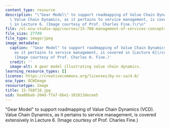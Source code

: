 ```yaml
---
content_type: resource
description: "\"Gear Model\" to support roadmapping of Value Chain Dynamics (VCD).\
  \ Value Chain Dynamics, as it pertains to service management, is covered extensively\
  \ in Lecture 6. (Image courtesy of Prof. Charles Fine.)\r\n"
file: /ol-ocw-studio-app/courses/15-768-management-of-services-concepts-design-and-delivery-fall-2010/9aa06bab204dffa7bbe1181813decee5_15-768f10.jpg
file_size: 27749
file_type: image/jpeg
image_metadata:
  caption: '"Gear Model" to support roadmapping of Value Chain Dynamics (VCD). VCD,
    as it pertains to service management, is covered in [Lecture 6](/courses/15-768-management-of-services-concepts-design-and-delivery-fall-2010/pages/lecture-notes).
    (Image courtesy of Prof. Charles H. Fine.)'
  credit: ''
  image-alt: A gear model illustrating value chain dynamics.
learning_resource_types: []
license: https://creativecommons.org/licenses/by-nc-sa/4.0/
ocw_type: OCWImage
resourcetype: Image
title: 15-768f10.jpg
uid: 9aa06bab-204d-ffa7-bbe1-181813decee5
---
```

"Gear Model" to support roadmapping of Value Chain Dynamics (VCD). Value Chain Dynamics, as it pertains to service management, is covered extensively in Lecture 6. (Image courtesy of Prof. Charles Fine.)
